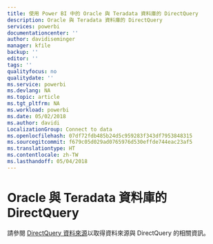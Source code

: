 ```yaml
---
title: 使用 Power BI 中的 Oracle 與 Teradata 資料庫的 DirectQuery
description: Oracle 與 Teradata 資料庫的 DirectQuery
services: powerbi
documentationcenter: ''
author: davidiseminger
manager: kfile
backup: ''
editor: ''
tags: ''
qualityfocus: no
qualitydate: ''
ms.service: powerbi
ms.devlang: NA
ms.topic: article
ms.tgt_pltfrm: NA
ms.workload: powerbi
ms.date: 05/02/2018
ms.author: davidi
LocalizationGroup: Connect to data
ms.openlocfilehash: 07df72fdb485b24d5c959283f343df7953848315
ms.sourcegitcommit: f679c05d029ad0765976d530effde744eac23af5
ms.translationtype: HT
ms.contentlocale: zh-TW
ms.lasthandoff: 05/04/2018
---
```

# <a name="directquery-for-oracle-and-teradata-databases"></a>Oracle 與 Teradata 資料庫的 DirectQuery
請參閱 [DirectQuery 資料來源](desktop-directquery-data-sources.md)以取得資料來源與 DirectQuery 的相關資訊。

